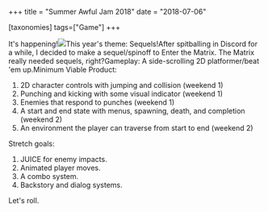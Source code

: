 +++
title = "Summer Awful Jam 2018"
date = "2018-07-06"

[taxonomies]
tags=["Game"]
+++

It's happening!![](./img/wp-content-uploads-summer_jam.png)This year's theme: Sequels!After spitballing in Discord for a while, I decided to make a sequel/spinoff to Enter the Matrix. The Matrix really needed sequels, right?Gameplay: A side-scrolling 2D platformer/beat 'em up.Minimum Viable Product:

1. 2D character controls with jumping and collision (weekend 1)
2. Punching and kicking with some visual indicator (weekend 1)
3. Enemies that respond to punches (weekend 1)
4. A start and end state with menus, spawning, death, and completion (weekend 2)
5. An environment the player can traverse from start to end (weekend 2)

Stretch goals:

1. JUICE for enemy impacts.
2. Animated player moves.
3. A combo system.
4. Backstory and dialog systems.

Let's roll.
